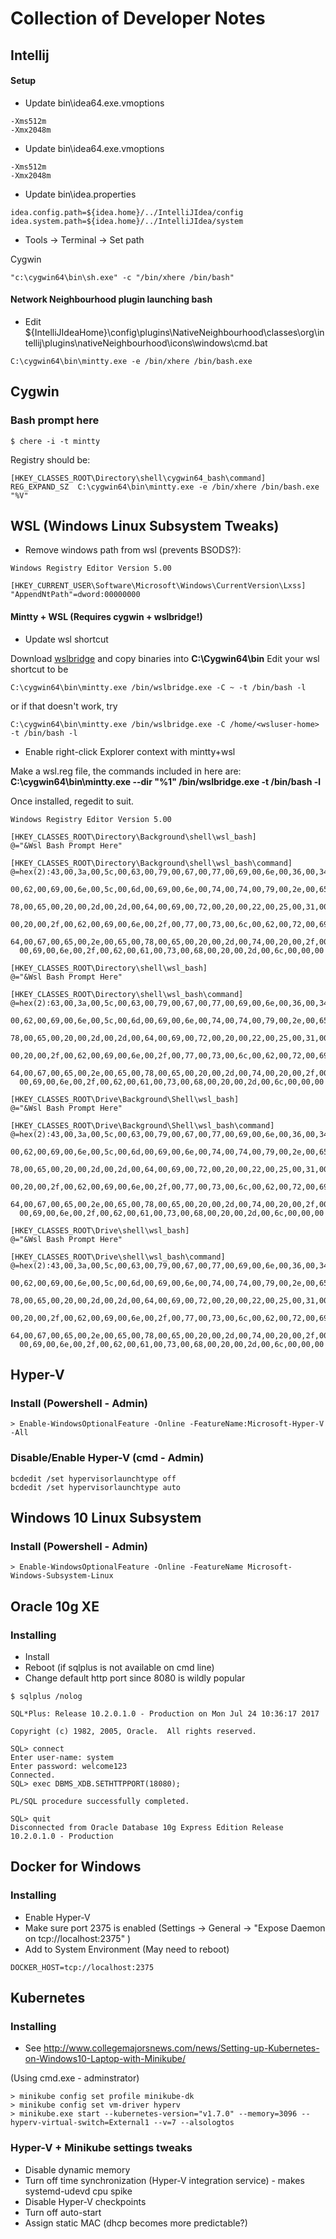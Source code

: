 # Collection of Developer Notes

## Intellij

#### Setup
- Update bin\idea64.exe.vmoptions
```
-Xms512m
-Xmx2048m
```

- Update bin\idea64.exe.vmoptions
```
-Xms512m
-Xmx2048m
```

- Update bin\idea.properties
```
idea.config.path=${idea.home}/../IntelliJIdea/config
idea.system.path=${idea.home}/../IntelliJIdea/system
```

- Tools -> Terminal -> Set path

Cygwin
```
"c:\cygwin64\bin\sh.exe" -c "/bin/xhere /bin/bash"
```

#### Network Neighbourhood plugin launching bash
- Edit ${IntelliJIdeaHome}\config\plugins\NativeNeighbourhood\classes\org\intellij\plugins\nativeNeighbourhood\icons\windows\cmd.bat
```
C:\cygwin64\bin\mintty.exe -e /bin/xhere /bin/bash.exe
```


## Cygwin

### Bash prompt here
```
$ chere -i -t mintty
```

Registry should be:
```
[HKEY_CLASSES_ROOT\Directory\shell\cygwin64_bash\command]
REG_EXPAND_SZ  C:\cygwin64\bin\mintty.exe -e /bin/xhere /bin/bash.exe "%V"
```

## WSL (Windows Linux Subsystem Tweaks)

- Remove windows path from wsl (prevents BSODS?):
```
Windows Registry Editor Version 5.00

[HKEY_CURRENT_USER\Software\Microsoft\Windows\CurrentVersion\Lxss]
"AppendNtPath"=dword:00000000
```

#### Mintty + WSL (Requires cygwin + wslbridge!)
- Update wsl shortcut

Download [wslbridge](https://github.com/rprichard/wslbridge/releases) ﻿and copy binaries into **C:\Cygwin64\bin**
Edit your wsl shortcut to be 

```
C:\cygwin64\bin\mintty.exe /bin/wslbridge.exe -C ~ -t /bin/bash -l
```

or if that doesn't work, try

```
C:\cygwin64\bin\mintty.exe /bin/wslbridge.exe -C /home/<wsluser-home> -t /bin/bash -l
```

- Enable right-click Explorer context with mintty+wsl

Make a wsl.reg file, the commands included in here are: **C:\cygwin64\bin\mintty.exe --dir "%1" /bin/wslbridge.exe -t /bin/bash -l** 

Once installed, regedit to suit.
```
Windows Registry Editor Version 5.00

[HKEY_CLASSES_ROOT\Directory\Background\shell\wsl_bash]
@="&Wsl Bash Prompt Here"

[HKEY_CLASSES_ROOT\Directory\Background\shell\wsl_bash\command]
@=hex(2):43,00,3a,00,5c,00,63,00,79,00,67,00,77,00,69,00,6e,00,36,00,34,00,5c,\
  00,62,00,69,00,6e,00,5c,00,6d,00,69,00,6e,00,74,00,74,00,79,00,2e,00,65,00,\
  78,00,65,00,20,00,2d,00,2d,00,64,00,69,00,72,00,20,00,22,00,25,00,31,00,22,\
  00,20,00,2f,00,62,00,69,00,6e,00,2f,00,77,00,73,00,6c,00,62,00,72,00,69,00,\
  64,00,67,00,65,00,2e,00,65,00,78,00,65,00,20,00,2d,00,74,00,20,00,2f,00,62,\
  00,69,00,6e,00,2f,00,62,00,61,00,73,00,68,00,20,00,2d,00,6c,00,00,00
  
[HKEY_CLASSES_ROOT\Directory\shell\wsl_bash]
@="&Wsl Bash Prompt Here"

[HKEY_CLASSES_ROOT\Directory\shell\wsl_bash\command]
@=hex(2):63,00,3a,00,5c,00,63,00,79,00,67,00,77,00,69,00,6e,00,36,00,34,00,5c,\
  00,62,00,69,00,6e,00,5c,00,6d,00,69,00,6e,00,74,00,74,00,79,00,2e,00,65,00,\
  78,00,65,00,20,00,2d,00,2d,00,64,00,69,00,72,00,20,00,22,00,25,00,31,00,22,\
  00,20,00,2f,00,62,00,69,00,6e,00,2f,00,77,00,73,00,6c,00,62,00,72,00,69,00,\
  64,00,67,00,65,00,2e,00,65,00,78,00,65,00,20,00,2d,00,74,00,20,00,2f,00,62,\
  00,69,00,6e,00,2f,00,62,00,61,00,73,00,68,00,20,00,2d,00,6c,00,00,00
  
[HKEY_CLASSES_ROOT\Drive\Background\Shell\wsl_bash]
@="&Wsl Bash Prompt Here"

[HKEY_CLASSES_ROOT\Drive\Background\Shell\wsl_bash\command]
@=hex(2):43,00,3a,00,5c,00,63,00,79,00,67,00,77,00,69,00,6e,00,36,00,34,00,5c,\
  00,62,00,69,00,6e,00,5c,00,6d,00,69,00,6e,00,74,00,74,00,79,00,2e,00,65,00,\
  78,00,65,00,20,00,2d,00,2d,00,64,00,69,00,72,00,20,00,22,00,25,00,31,00,22,\
  00,20,00,2f,00,62,00,69,00,6e,00,2f,00,77,00,73,00,6c,00,62,00,72,00,69,00,\
  64,00,67,00,65,00,2e,00,65,00,78,00,65,00,20,00,2d,00,74,00,20,00,2f,00,62,\
  00,69,00,6e,00,2f,00,62,00,61,00,73,00,68,00,20,00,2d,00,6c,00,00,00
  
[HKEY_CLASSES_ROOT\Drive\shell\wsl_bash]
@="&Wsl Bash Prompt Here"

[HKEY_CLASSES_ROOT\Drive\shell\wsl_bash\command]
@=hex(2):43,00,3a,00,5c,00,63,00,79,00,67,00,77,00,69,00,6e,00,36,00,34,00,5c,\
  00,62,00,69,00,6e,00,5c,00,6d,00,69,00,6e,00,74,00,74,00,79,00,2e,00,65,00,\
  78,00,65,00,20,00,2d,00,2d,00,64,00,69,00,72,00,20,00,22,00,25,00,31,00,22,\
  00,20,00,2f,00,62,00,69,00,6e,00,2f,00,77,00,73,00,6c,00,62,00,72,00,69,00,\
  64,00,67,00,65,00,2e,00,65,00,78,00,65,00,20,00,2d,00,74,00,20,00,2f,00,62,\
  00,69,00,6e,00,2f,00,62,00,61,00,73,00,68,00,20,00,2d,00,6c,00,00,00

```

## Hyper-V
### Install (Powershell - Admin)
```
> Enable-WindowsOptionalFeature -Online -FeatureName:Microsoft-Hyper-V -All
```

### Disable/Enable Hyper-V (cmd - Admin)
```
bcdedit /set hypervisorlaunchtype off
bcdedit /set hypervisorlaunchtype auto
```

## Windows 10 Linux Subsystem
### Install (Powershell - Admin)
```
> Enable-WindowsOptionalFeature -Online -FeatureName Microsoft-Windows-Subsystem-Linux
```


## Oracle 10g XE

### Installing
- Install
- Reboot (if sqlplus is not available on cmd line)
- Change default http port since 8080 is wildly popular
```
$ sqlplus /nolog
 
SQL*Plus: Release 10.2.0.1.0 - Production on Mon Jul 24 10:36:17 2017
 
Copyright (c) 1982, 2005, Oracle.  All rights reserved.
 
SQL> connect
Enter user-name: system
Enter password: welcome123
Connected.
SQL> exec DBMS_XDB.SETHTTPPORT(18080);
 
PL/SQL procedure successfully completed.
 
SQL> quit
Disconnected from Oracle Database 10g Express Edition Release 10.2.0.1.0 - Production
```

## Docker for Windows
### Installing
- Enable Hyper-V
- Make sure port 2375 is enabled (Settings → General → "Expose Daemon on tcp://localhost:2375" )
- Add to System Environment (May need to reboot)
```
DOCKER_HOST=tcp://localhost:2375
```

## Kubernetes
### Installing
- See http://www.collegemajorsnews.com/news/Setting-up-Kubernetes-on-Windows10-Laptop-with-Minikube/

(Using cmd.exe - adminstrator)
```
> minikube config set profile minikube-dk
> minikube config set vm-driver hyperv
> minikube.exe start --kubernetes-version="v1.7.0" --memory=3096 --hyperv-virtual-switch=External1 --v=7 --alsologtos
```

### Hyper-V + Minikube settings tweaks
- Disable dynamic memory
- Turn off time synchronization (Hyper-V integration service) - makes systemd-udevd cpu spike
- Disable Hyper-V checkpoints
- Turn off auto-start
- Assign static MAC (dhcp becomes more predictable?)